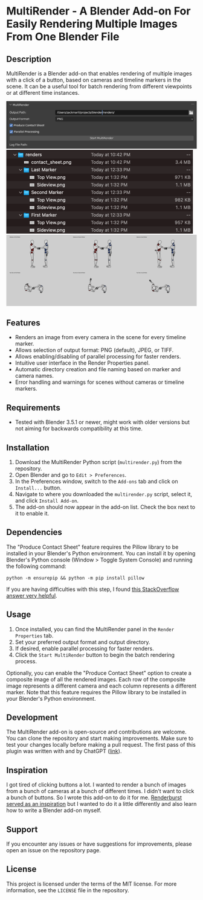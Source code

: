 # MultiRender - A Blender Add-on For Easily Rendering Multiple Images From One Blender File 

## Description
MultiRender is a Blender add-on that enables rendering of multiple images with a click of a button, based on cameras and timeline markers in the scene. It can be a useful tool for batch rendering from different viewpoints or at different time instances.

![MultiRender UI](ui.png) 
![MultiRender Output](dir.png)
![MultiRender Contact Sheet](contact_sheet.png)

## Features
- Renders an image from every camera in the scene for every timeline marker.
- Allows selection of output format: PNG (default), JPEG, or TIFF.
- Allows enabling/disabling of parallel processing for faster renders.
- Intuitive user interface in the Render Properties panel.
- Automatic directory creation and file naming based on marker and camera names.
- Error handling and warnings for scenes without cameras or timeline markers.

## Requirements
- Tested with Blender 3.5.1 or newer, might work with older versions but not aiming for backwards compatibility at this time. 

## Installation
1. Download the MultiRender Python script (`multirender.py`) from the repository.
2. Open Blender and go to `Edit > Preferences`.
3. In the Preferences window, switch to the `Add-ons` tab and click on `Install...` button.
4. Navigate to where you downloaded the `multirender.py` script, select it, and click `Install Add-on`.
5. The add-on should now appear in the add-on list. Check the box next to it to enable it.

## Dependencies

The "Produce Contact Sheet" feature requires the Pillow library to be installed in your Blender's Python environment. You can install it by opening Blender's Python console (Window > Toggle System Console) and running the following command:

```
python -m ensurepip && python -m pip install pillow
```

If you are having difficulties with this step, I found [this StackOverflow answer very helpful](https://blender.stackexchange.com/questions/56011/how-to-install-pip-for-blenders-bundled-python).

## Usage
1. Once installed, you can find the MultiRender panel in the `Render Properties` tab.
2. Set your preferred output format and output directory.
3. If desired, enable parallel processing for faster renders.
4. Click the `Start MultiRender` button to begin the batch rendering process.

Optionally, you can enable the "Produce Contact Sheet" option to create a composite image of all the rendered images. Each row of the composite image represents a different camera and each column represents a different marker. Note that this feature requires the Pillow library to be installed in your Blender's Python environment.
 
## Development
The MultiRender add-on is open-source and contributions are welcome. You can clone the repository and start making improvements. Make sure to test your changes locally before making a pull request. The first pass of this plugin was written with and by ChatGPT ([link](https://chat.openai.com/share/edf6eefb-2061-4a1f-84d2-c309a555a925)). 

## Inspiration 

I got tired of clicking buttons a lot. I wanted to render a bunch of images from a bunch of cameras at a bunch of different times. I didn't want to click a bunch of buttons. So I wrote this add-on to do it for me. [Renderburst served as an inspiration](https://github.com/VertStretch/RenderBurst) but I wanted to do it a little differently and also learn how to write a Blender add-on myself. 

## Support
If you encounter any issues or have suggestions for improvements, please open an issue on the repository page.

## License
This project is licensed under the terms of the MIT license. For more information, see the `LICENSE` file in the repository.
